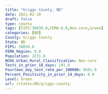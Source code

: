 ```yaml
---
title: "Griggs County, ND"
date: 2021-02-10
draft: false
type: county
tags: [FIPS:38039.0,FEMA:8.0,Non-core,Green]
categories: [ND]
County: Griggs County
State: ND
FIPS: 38039.0
FEMA_Region: 8.0
Population: 2231.0
NCHS_Urban_Rural_Classification: Non-core
Tests_in_prior_14_days: 191.0
Fourteen_day_test_rate_per_100000: 8561.0
Percent_Positivity_in_prior_14_days: 0.0
Level: Green
url: /states/ND/griggs-county
---
```



